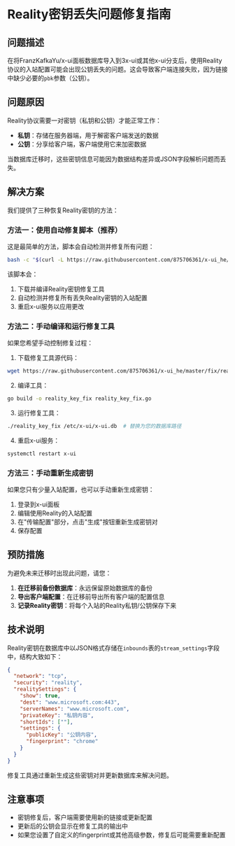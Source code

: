 # Reality密钥丢失问题修复指南

## 问题描述

在将FranzKafkaYu/x-ui面板数据库导入到3x-ui或其他x-ui分支后，使用Reality协议的入站配置可能会出现公钥丢失的问题。这会导致客户端连接失败，因为链接中缺少必要的`pbk`参数（公钥）。

## 问题原因

Reality协议需要一对密钥（私钥和公钥）才能正常工作：
- **私钥**：存储在服务器端，用于解密客户端发送的数据
- **公钥**：分享给客户端，客户端使用它来加密数据

当数据库迁移时，这些密钥信息可能因为数据结构差异或JSON字段解析问题而丢失。

## 解决方案

我们提供了三种恢复Reality密钥的方法：

### 方法一：使用自动修复脚本（推荐）

这是最简单的方法，脚本会自动检测并修复所有问题：

```bash
bash -c "$(curl -L https://raw.githubusercontent.com/875706361/x-ui_he/master/fix/reality_fix.sh)"
```

该脚本会：
1. 下载并编译Reality密钥修复工具
2. 自动检测并修复所有丢失Reality密钥的入站配置
3. 重启x-ui服务以应用更改

### 方法二：手动编译和运行修复工具

如果您希望手动控制修复过程：

1. 下载修复工具源代码：
```bash
wget https://raw.githubusercontent.com/875706361/x-ui_he/master/fix/reality_key_fix.go
```

2. 编译工具：
```bash
go build -o reality_key_fix reality_key_fix.go
```

3. 运行修复工具：
```bash
./reality_key_fix /etc/x-ui/x-ui.db  # 替换为您的数据库路径
```

4. 重启x-ui服务：
```bash
systemctl restart x-ui
```

### 方法三：手动重新生成密钥

如果您只有少量入站配置，也可以手动重新生成密钥：

1. 登录到x-ui面板
2. 编辑使用Reality的入站配置
3. 在"传输配置"部分，点击"生成"按钮重新生成密钥对
4. 保存配置

## 预防措施

为避免未来迁移时出现此问题，请您：

1. **在迁移前备份数据库**：永远保留原始数据库的备份
2. **导出客户端配置**：在迁移前导出所有客户端的配置信息
3. **记录Reality密钥**：将每个入站的Reality私钥/公钥保存下来

## 技术说明

Reality密钥在数据库中以JSON格式存储在`inbounds`表的`stream_settings`字段中，结构大致如下：

```json
{
  "network": "tcp",
  "security": "reality",
  "realitySettings": {
    "show": true,
    "dest": "www.microsoft.com:443",
    "serverNames": "www.microsoft.com",
    "privateKey": "私钥内容",
    "shortIds": [""],
    "settings": {
      "publicKey": "公钥内容",
      "fingerprint": "chrome"
    }
  }
}
```

修复工具通过重新生成这些密钥对并更新数据库来解决问题。

## 注意事项

- 密钥修复后，客户端需要使用新的链接或更新配置
- 更新后的公钥会显示在修复工具的输出中
- 如果您设置了自定义的fingerprint或其他高级参数，修复后可能需要重新配置 